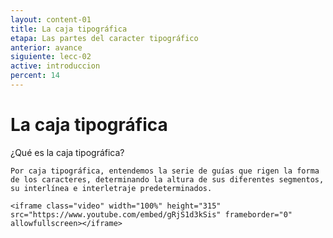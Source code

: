 ```yaml
---
layout: content-01
title: La caja tipográfica
etapa: Las partes del caracter tipográfico
anterior: avance
siguiente: lecc-02
active: introduccion
percent: 14
---
```


La caja tipográfica
============

<div class="col-md-5 extracto">
	¿Qué es la caja tipográfica?

	Por caja tipográfica, entendemos la serie de guías que rigen la forma de los caracteres, determinando la altura de sus diferentes segmentos, su interlínea e interletraje predeterminados.
</div>

<div class="col-md-7">
	

	<iframe class="video" width="100%" height="315" src="https://www.youtube.com/embed/gRjS1d3kSis" frameborder="0" allowfullscreen></iframe>

</div>